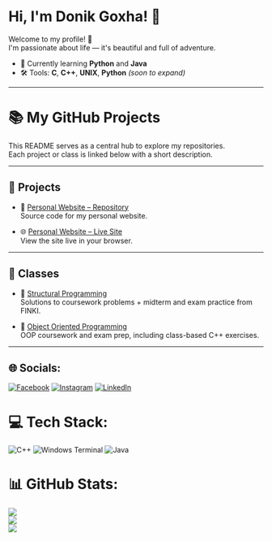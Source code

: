 # Hi, I'm Donik Goxha! 👋

Welcome to my profile! 🚀  
I'm passionate about life — it's beautiful and full of adventure.

- 🌱 Currently learning **Python** and **Java**
- 🛠️ Tools: **C**, **C++**, **UNIX**, **Python** *(soon to expand)*

---

# 📚 My GitHub Projects

This README serves as a central hub to explore my repositories.  
Each project or class is linked below with a short description.

---

## 🚀 Projects

- 🔗 [Personal Website – Repository](https://github.com/donikgoxha/Personal-Website)  
  Source code for my personal website.

- 🌐 [Personal Website – Live Site](https://donikgoxha.github.io/Personal-Website/)  
  View the site live in your browser.

---

## 📘 Classes

- 🧱 [Structural Programming](https://github.com/donikgoxha/Structural-Programming-24-25)  
  Solutions to coursework problems + midterm and exam practice from FINKI.

- 🧠 [Object Oriented Programming](https://github.com/donikgoxha/Object-Oriented-Programming-24-25)  
  OOP coursework and exam prep, including class-based C++ exercises.

---

## 🌐 Socials:
[![Facebook](https://img.shields.io/badge/Facebook-%231877F2.svg?logo=Facebook&logoColor=white)](https://facebook.com/donikgoxhaa) [![Instagram](https://img.shields.io/badge/Instagram-%23E4405F.svg?logo=Instagram&logoColor=white)](https://instagram.com/donikgoxha) [![LinkedIn](https://img.shields.io/badge/LinkedIn-%230077B5.svg?logo=linkedin&logoColor=white)](https://linkedin.com/in/donikgoxha) 

# 💻 Tech Stack:
![C++](https://img.shields.io/badge/c++-%2300599C.svg?style=for-the-badge&logo=c%2B%2B&logoColor=white) ![Windows Terminal](https://img.shields.io/badge/Windows%20Terminal-%234D4D4D.svg?style=for-the-badge&logo=windows-terminal&logoColor=white) ![Java](https://img.shields.io/badge/java-%23ED8B00.svg?style=for-the-badge&logo=openjdk&logoColor=white)
# 📊 GitHub Stats:
![](https://github-readme-stats.vercel.app/api?username=donikgoxha&theme=transparent&hide_border=false&include_all_commits=false&count_private=false)<br/>
![](https://nirzak-streak-stats.vercel.app/?user=donikgoxha&theme=transparent&hide_border=false)<br/>
![](https://github-readme-stats.vercel.app/api/top-langs/?username=donikgoxha&theme=transparent&hide_border=false&include_all_commits=false&count_private=false&layout=compact)

<!-- Proudly created with GPRM ( https://gprm.itsvg.in ) -->
